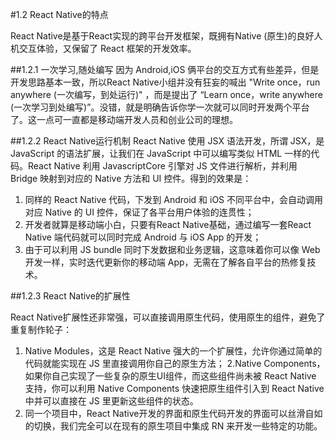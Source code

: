 #1.2 React Native的特点

React Native是基于React实现的跨平台开发框架，既拥有Native (原生)的良好人机交互体验，又保留了 React 框架的开发效率。

##1.2.1 一次学习,随处编写
因为 Android,iOS 俩平台的交互方式有些差异，但是开发思路基本一致，所以React Native小组并没有狂妄的喊出 "Write once，run anywhere (一次编写，到处运行)" ，而是提出了 “Learn once，write anywhere (一次学习到处编写)”。没错，就是明确告诉你学一次就可以同时开发两个平台了。这一点可一直都是移动端开发人员和创业公司的理想。

##1.2.2 React Native运行机制
React Native 使用 JSX 语法开发，所谓 JSX，是 JavaScript 的语法扩展，让我们在 JavaScript 中可以编写类似 HTML 一样的代码。React Native 利用 JavascriptCore 引擎对 JS 文件进行解析，并利用 Bridge 映射到对应的 Native 方法和 UI 控件。得到的效果是：

1. 同样的 React Native 代码，下发到 Android 和 iOS 不同平台中，会自动调用对应 Native 的 UI 控件，保证了各平台用户体验的连贯性； 
2. 开发者就算是移动端小白，只要有React Native基础，通过编写一套React Native 端代码就可以同时完成 Android 与 iOS App 的开发；
3. 由于可以利用 JS bundle 同时下发数据和业务逻辑，这意味着你可以像 Web 开发一样，实时迭代更新你的移动端 App，无需在了解各自平台的热修复技术。

##1.2.3 React Native的扩展性

React Native扩展性还非常强，可以直接调用原生代码，使用原生的组件，避免了重复制作轮子：
1. Native Modules，这是 React Native 强大的一个扩展性，允许你通过简单的代码就能实现在 JS 里直接调用你自己的原生方法；
2.Native Components，如果你自己实现了一些复杂的原生UI组件，而这些组件尚未被 React Native 支持，你可以利用 Native Components 快速把原生组件引入到 React Native 中并可以直接在 JS 里更新这些组件的状态。
3. 同一个项目中，React Native开发的界面和原生代码开发的界面可以丝滑自如的切换，我们完全可以在现有的原生项目中集成 RN 来开发一些特定的功能。

